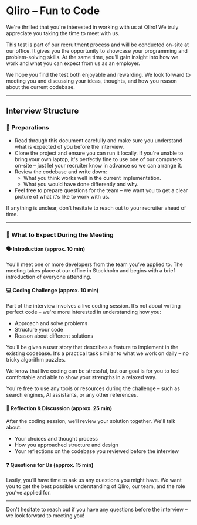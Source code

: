 # Qliro – Fun to Code

We're thrilled that you're interested in working with us at Qliro! We truly appreciate you taking the time to meet with us.

This test is part of our recruitment process and will be conducted on-site at our office. It gives you the opportunity to showcase your programming and problem-solving skills. At the same time, you’ll gain insight into how we work and what you can expect from us as an employer.

We hope you find the test both enjoyable and rewarding. We look forward to meeting you and discussing your ideas, thoughts, and how you reason about the current codebase.

---

## Interview Structure

### 📌 Preparations

- Read through this document carefully and make sure you understand what is expected of you before the interview.
- Clone the project and ensure you can run it locally. If you're unable to bring your own laptop, it's perfectly fine to use one of our computers on-site – just let your recruiter know in advance so we can arrange it.
- Review the codebase and write down:
  - What you think works well in the current implementation.
  - What you would have done differently and why.
- Feel free to prepare questions for the team – we want you to get a clear picture of what it's like to work with us.

If anything is unclear, don’t hesitate to reach out to your recruiter ahead of time.

---

### 🤝 What to Expect During the Meeting

#### 🗣️ Introduction (approx. 10 min)

You'll meet one or more developers from the team you’ve applied to. The meeting takes place at our office in Stockholm and begins with a brief introduction of everyone attending.

#### 💻 Coding Challenge (approx. 10 min)

Part of the interview involves a live coding session. It’s not about writing perfect code – we're more interested in understanding how you:

- Approach and solve problems
- Structure your code
- Reason about different solutions

You’ll be given a user story that describes a feature to implement in the existing codebase. It’s a practical task similar to what we work on daily – no tricky algorithm puzzles.

We know that live coding can be stressful, but our goal is for you to feel comfortable and able to show your strengths in a relaxed way.

You're free to use any tools or resources during the challenge – such as search engines, AI assistants, or any other references.

#### 💬 Reflection & Discussion (approx. 25 min)

After the coding session, we’ll review your solution together. We'll talk about:

- Your choices and thought process
- How you approached structure and design
- Your reflections on the codebase you reviewed before the interview

#### ❓ Questions for Us (approx. 15 min)

Lastly, you’ll have time to ask us any questions you might have. We want you to get the best possible understanding of Qliro, our team, and the role you’ve applied for.

---

Don't hesitate to reach out if you have any questions before the interview – we look forward to meeting you!
